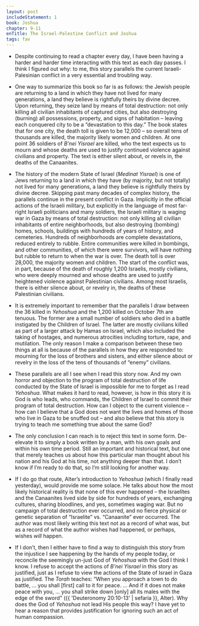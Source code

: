 ```yaml
---
layout: post
includeStatement: 1
book: Joshua
chapter: 9-11
enTitle: The Israel-Palestine Conflict and Joshua
tags: fav
---
```


- Despite continuing to read a chapter every day, I have been having a harder and harder time interacting with this text as each day passes. I think I figured out why: to me, this story parallels the current Israeli-Palesinian conflict in a very essential and troubling way.
<!--more-->

- One way to summarize this book so far is as follows: the Jewish people are returning to a land in which they have not lived for many generations, a land they believe is rightfully theirs by divine decree. Upon returning, they seize land by means of total destruction: not only killing all civilian inhabitants of captured cities, but also destroying (burning) all possessions, property, and signs of habitation – leaving each conquered city to be a “devastation to this day.” The book states that for one city, the death toll is given to be 12,000 – so overall tens of thousands are killed, the majority likely women and children. At one point 36 soldiers of *B’nei Yisrael* are killed, who the text expects us to mourn and whose deaths are used to justify continued violence against civilians and property. The text is either silent about, or revels in, the deaths of the Canaanites.

- The history of the modern State of Israel (*Medinat Yisrael*) is one of Jews returning to a land in which they have (by majority, but not totally) not lived for many generations, a land they believe is rightfully theirs by divine decree. Skipping past many decades of complex history, the parallels continue in the present conflict in Gaza. Implicitly in the official actions of the Israeli military, but explicitly in the language of most far-right Israeli politicians and many soldiers, the Israeli military is waging war in Gaza by means of total destruction: not only killing all civilian inhabitants of entire neighborhoods, but also destroying (bombing) homes, schools, buildings with hundreds of years of history, and cemeteries. Hundreds of neighborhoods are complete devastations, reduced entirely to rubble. Entire communities were killed in bombings, and other communities, of which there were survivors, will have nothing but rubble to return to when the war is over. The death toll is over 28,000, the majority women and children. The start of the conflict was, in part, because of the death of roughly 1,200 Israelis, mostly civilians, who were deeply mourned and whose deaths are used to justify heightened violence against Palestinian civilians. Among most Israelis, there is either silence about, or revelry in, the deaths of these Palestinian civilians.

- It is extremely important to remember that the parallels I draw between the 36 killed in *Yehoshua* and the 1,200 killed on October 7th are tenuous. The former are a small number of soldiers who died in a battle instigated by the Children of Israel. The latter are mostly civilians killed as part of a larger attack by Hamas on Israel, which also included the taking of hostages, and numerous atrocities including torture, rape, and mutilation. The only reason I make a comparison between these two things at all is because of the parallels in how they are responded to: mourning for the loss of brothers and sisters, and either silence about or revelry in the loss of the tens of thousands of “enemy” civilians.

- These parallels are all I see when I read this story now. And my own horror and objection to the program of total destruction of life conducted by the State of Israel is impossible for me to forget as I read *Yehoshua*. What makes it hard to read, however, is how in this story it is God is who leads, who commands, the Children of Israel to commit their program of total destruction. How can I object to the current violence – how can I believe that a God does not want the lives and homes of those who live in Gaza to be snuffed out – and also believe that this story is trying to teach me something true about the same God?

- The only conclusion I can reach is to reject this text in some form. De-elevate it to simply a book written by a man, with his own goals and within his own time period. Still an important and historical text, but one that merely teaches us about how this particular man thought about his nation and his God at his time, not anything deeper than that. I don’t know if I’m ready to do that, so I’m still looking for another way.

- If I do go that route, Alter’s introduction to *Yehoshua* (which I finally read yesterday), would provide me some solace. He talks about how the most likely historical reality is that none of this ever happened – the Israelites and the Canaanites lived side by side for hundreds of years, exchanging cultures, sharing bloodlines, and yes, sometimes waging war. But no campaign of total destruction ever occurred, and no fierce physical or genetic separation of “Israelite” vs. “Canaanite” ever occurred. The author was most likely writing this text not as a record of what was, but as a record of what the author wishes had happened, or perhaps, wishes *will* happen.

- If I don’t, then I either have to find a way to distinguish this story from the injustice I see happening by the hands of my people today, or reconcile the seemingly un-just God of *Yehoshua* with the God I think I know. I refuse to accept the actions of *B’nei Yisrael* in this story as justified, just as I refuse to view the actions of the State of Israel in Gaza as justified. The *Torah* teaches: “When you approach a town to do battle, … you shall [first] call to it for peace. … And if it does not make peace with you, … you shall strike down [only] all its males with the edge of the sword” ({{ 'Deuteronomy 20:10-13' | sefaria }}, Alter). Why does the God of *Yehoshua* not lead His people this way? I have yet to hear a reason that provides justification for ignoring such an act of human compassion.
